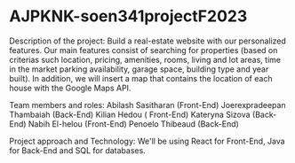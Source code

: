 # AJPKNK-soen341projectF2023

Description of the project: Build a real-estate website with our personalized features. Our main features consist of searching for properties (based on criterias such location, pricing, amenities, rooms, living and lot areas, time in the market parking availability, garage space, building type and year built). In addition, we will insert a map that contains the location of each house with the Google Maps API.  

Team members and roles: Abilash Sasitharan (Front-End)
                        Joerexpradeepan Thambaiah (Back-End)
                        Kilian Hedou ( Front-End)
                        Kateryna Sizova (Back-End)
                        Nabih El-helou (Front-End)
                        Penoelo Thibeaud (Back-End)

Project approach and Technology: We'll be using React for Front-End, Java for Back-End and SQL for databases.                    
                  
                        
